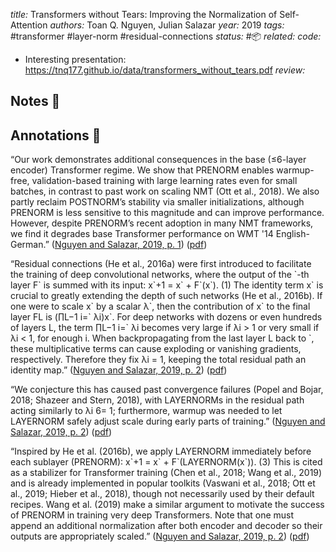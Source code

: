 *title:* Transformers without Tears: Improving the Normalization of Self-Attention
*authors:* Toan Q. Nguyen, Julian Salazar
*year:* 2019
*tags:* #transformer #layer-norm #residual-connections 
*status:* #📦 
*related:*
*code:*
- Interesting presentation: https://tnq177.github.io/data/transformers_without_tears.pdf
*review:*

## Notes 📍

## Annotations 📖

“Our work demonstrates additional consequences in the base (≤6-layer encoder) Transformer regime. We show that PRENORM enables warmup-free, validation-based training with large learning rates even for small batches, in contrast to past work on scaling NMT (Ott et al., 2018). We also partly reclaim POSTNORM’s stability via smaller initializations, although PRENORM is less sensitive to this magnitude and can improve performance. However, despite PRENORM’s recent adoption in many NMT frameworks, we find it degrades base Transformer performance on WMT '14 English-German.” ([Nguyen and Salazar, 2019, p. 1](zotero://select/library/items/EDLX35I6)) ([pdf](zotero://open-pdf/library/items/2PAADYR7?page=1&annotation=HQ986YIT))

“Residual connections (He et al., 2016a) were first introduced to facilitate the training of deep convolutional networks, where the output of the \`-th layer F\` is summed with its input: x\`+1 = x\` + F\`(x\`). (1) The identity term x\` is crucial to greatly extending the depth of such networks (He et al., 2016b). If one were to scale x\` by a scalar λ\`, then the contribution of x\` to the final layer FL is (∏L−1 i=\` λi)x\`. For deep networks with dozens or even hundreds of layers L, the term ∏L−1 i=\` λi becomes very large if λi > 1 or very small if λi < 1, for enough i. When backpropagating from the last layer L back to \`, these multiplicative terms can cause exploding or vanishing gradients, respectively. Therefore they fix λi = 1, keeping the total residual path an identity map.” ([Nguyen and Salazar, 2019, p. 2](zotero://select/library/items/EDLX35I6)) ([pdf](zotero://open-pdf/library/items/2PAADYR7?page=2&annotation=NCSKYHZT))

“We conjecture this has caused past convergence failures (Popel and Bojar, 2018; Shazeer and Stern, 2018), with LAYERNORMs in the residual path acting similarly to λi 6= 1; furthermore, warmup was needed to let LAYERNORM safely adjust scale during early parts of training.” ([Nguyen and Salazar, 2019, p. 2](zotero://select/library/items/EDLX35I6)) ([pdf](zotero://open-pdf/library/items/2PAADYR7?page=2&annotation=RQP4GPTS))

“Inspired by He et al. (2016b), we apply LAYERNORM immediately before each sublayer (PRENORM): x\`+1 = x\` + F\`(LAYERNORM(x\`)). (3) This is cited as a stabilizer for Transformer training (Chen et al., 2018; Wang et al., 2019) and is already implemented in popular toolkits (Vaswani et al., 2018; Ott et al., 2019; Hieber et al., 2018), though not necessarily used by their default recipes. Wang et al. (2019) make a similar argument to motivate the success of PRENORM in training very deep Transformers. Note that one must append an additional normalization after both encoder and decoder so their outputs are appropriately scaled.” ([Nguyen and Salazar, 2019, p. 2](zotero://select/library/items/EDLX35I6)) ([pdf](zotero://open-pdf/library/items/2PAADYR7?page=2&annotation=HGX5V3N6))